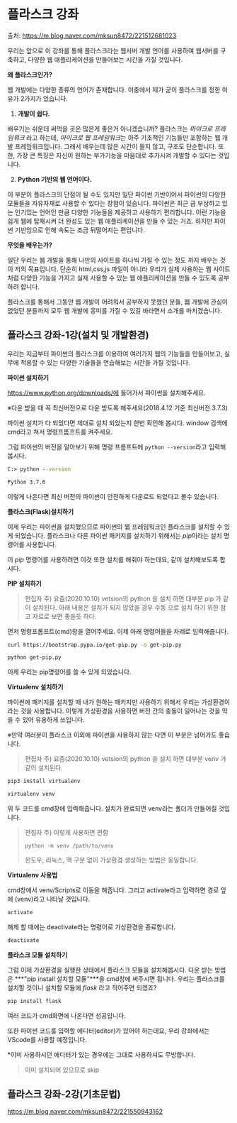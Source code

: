 # 플라스크 강좌

출처: https://m.blog.naver.com/mksun8472/221512681023

우리는 앞으로 이 강좌를 통해 플라스크라는 웹서버 개발 언어를 사용하여 웹서버를 구축하고, 다양한 웹 애플리케이션을 만들어보는 시간을 가질 것입니다.

**왜 플라스크인가?**

웹 개발에는 다양한 종류의 언어가 존재합니다. 이중에서 제가 굳이 플라스크를 정한 이유가 2가지가 있습니다.

1. **개발이 쉽다.**

배우기는 쉬운데 써먹을 곳은 많은게 좋은거 아니겠습니까? 플라스크는 *마이크로 프레임워크* 라고 하는데, *마이크로 웹 프레임워크*는 아주 기초적인 기능들만 포함하는 웹 개발 프레임워크입니다. 그래서 배우는데 많은 시간이 들지 않고, 구조도 단순합니다. 또한, 가장 큰 특징은 자신이 원하는 부가기능을 마음대로 추가시켜 개발할 수 있다는 것입니다.

2. **Python 기반의 웹 언어이다.**

이 부분이 플라스크의 단점이 될 수도 있지만 일단 파이썬 기반이어서 파이썬의 다양한 모듈들을 자유자재로 사용할 수 있다는 장점이 있습니다. 파이썬은 최근 급 부상하고 있는 인기있는 언어인 만큼 다양한 기능들을 제공하고 사용하기 편리합니다. 이런 기능을 쉽게 웹에 탑재시켜 더 완성도 있는 웹 애플리케이션을 만들 수 있는 거죠. 하지만 파이썬 기반임으로 인해 속도는 조금 뒤떨어지는 편입니다.

**무엇을 배우는가?**

일단 우리는 웹 개발을 통해 나만의 사이트를 하나씩 가질 수 있는 정도 까지 배우는 것이 저의 목표입니다. 단순히 html,css,js 파일이 아니라 우리가 실제 사용하는 웹 사이트처럼 다양한 기능을 가지고 실제 사용할 수 있는 웹 애플리케이션을 만들 수 있도록 공부하려 합니다.

플라스크를 통해서 그동안 웹 개발이 어려워서 공부하지 못했던 분들, 웹 개발에 관심이 없었던 분들까지 모두 웹 개발에 흥미를 가질 수 있길 바라면서 소개를 마치겠습니다.



## 플라스크 강좌-1강(설치 및 개발환경)

우리는 지금부터 파이썬의 플라스크를 이용하여 여러가지 웹의 기능들을 만들어보고,  실무에 적용할 수 있는 다양한 기술들을 연습해보는 시간을 가질 것입니다.



**파이썬 설치하기**

 https://www.python.org/downloads/에 들어가서  파이썬을 설치해주세요.

※다운 받을 때 꼭 최신버전으로 다운 받도록 해주세요(2018.4.12 기준 최신버전 3.7.3)

파이썬 설치가 다 되었다면 제대로 설치 되었는지 한번 확인해 봅시다. window 검색에 cmd라고 쳐서 명령프롬프트를 켜주세요.

그럼 파이썬의 버전을 알아보기 위해 명령 프롬프트에 `python --version`라고 입력해봅시다.

``` cmd
C:> python --version

Python 3.7.6
```

이렇게 나온다면 최신 버전의 파이썬이 안전하게 다운로드 되었다고 볼수 있습니다.



**플라스크(Flask)설치하기**

이제 우리는 파이썬을 설치했으므로 파이썬의 웹 프레임워크인 플라스크를 설치할 수 있게 되었습니다. 플라스크나 다른 파이썬 패키지를 설치하기 위해서는  *pip*이라는 설치 명령어를 사용합니다.

이 *pip* 명령어를 사용하려면 이것 또한 설치를 해줘야 하는데요,  같이 설치해보도록 합시다.



**PIP 설치하기** 

>  편집자 주) 요즘(2020.10.10) vetsion의 python 을 설치 하면 대부분 pip 가 같이 설치된다. 아래 내용은 설치가 되지 않았을 경우 수동 으로 설치 하기 위한 참고 자료로 보면 좋을듯 하다.

먼저 명령프롬프트(cmd)창을 열어주세요. 이제 아래 명령어들을 차례로 입력해줍니다.

``` bash
curl https://bootstrap.pypa.io/get-pip.py -o get-pip.py
```

``` bash
python get-pip.py
```

이제 우리는 pip명령어를 쓸 수 있게 되었습니다.



**Virtualenv 설치하기**

파이썬에 패키지를 설치할 때 내가 원하는 패키지만 사용하기 위해서 우리는 가상환경이라는 것을 사용합니다. 이렇게 가상환경을 사용하면 버전 간의 충돌이 일어나는 것을 막을 수 있어 유용하게 쓰입니다.

※만약 여러분이 플라스크 이외에 파이썬을 사용하지 않는 다면 이 부분은 넘어가도 좋습니다.

> 편집자 주) 요즘(2020.10.10) vetsion의 python 을 설치 하면 대부분 venv 가 같이 설치된다.

``` bash
pip3 install virtualenv
```

``` bash
virtualenv venv
```

위 두 코드를 cmd창에 입력해줍니다.  설치가  완료되면 venv라는 폴더가 만들어질 것입니다.

> 편집자 주) 이렇게 사용하면 편함
>
> ```
> python -m venv /path/to/venv
> ```
>
> 윈도우, 리눅스, 맥 구분 없이 가상환경 생성하는 방법은 동일합니다.



**Virtualenv 사용법**

cmd창에서 venv/Scripts로 이동을 해줍니다.  그리고 activate라고 입력하면 경로 앞에 (venv)라고 나타날 것입니다.

``` bash
activate
```

해제 할 때에는 deactivate라는 명령어로 가상환경을 종료합니다.

``` bash
deactivate
```



**플라스크 모듈 설치하기**

그럼 이제 가상환경을 실행한 상태에서 플라스크 모듈을 설치해봅시다. 다운 받는 방법은 ***"pip install 설치할 모듈"***을 cmd창에 써주시면 됩니다. 우리는 플라스크를 설치할 것이니 설치할 모듈에 *flask* 라고 적어주면 되겠죠?

``` bash
pip install flask
```

여러 코드가 cmd화면에 나온다면 성공입니다.



또한 파이썬 코드를 입력할 에디터(editor)가 있어야 하는데요, 우리 강좌에서는 VScode를 사용할 예정입니다.

*이미 사용하시던 에디터가 있는 경우에는 그대로 사용하셔도 무방합니다.

> 이미 설치되어 있으므로 skip



## 플라스크 강좌-2강(기초문법)

https://m.blog.naver.com/mksun8472/221550943162